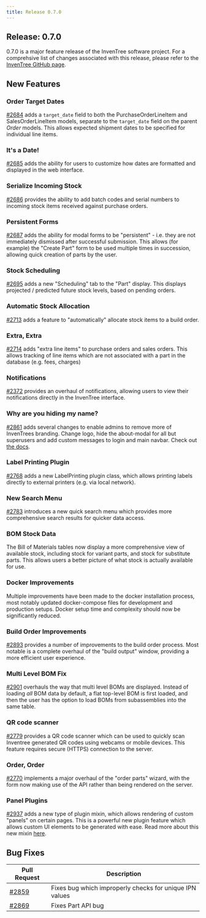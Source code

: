 ```yaml
---
title: Release 0.7.0
---
```


## Release: 0.7.0

0.7.0 is a major feature release of the InvenTree software project. For a comprehsive list of changes associated with this release, please refer to the [InvenTree GitHub page](https://github.com/inventree/InvenTree/milestone/10).

## New Features

### Order Target Dates

[#2684](https://github.com/inventree/InvenTree/pull/2684) adds a `target_date` field to both the PurchaseOrderLineItem and SalesOrderLineItem models, separate to the `target_date` field on the parent _Order_ models. This allows expected shipment dates to be specified for individual line items.

### It's a Date!

[#2685](https://github.com/inventree/InvenTree/pull/2685) adds the ability for users to customize how dates are formatted and displayed in the web interface.

### Serialize Incoming Stock

[#2686](https://github.com/inventree/InvenTree/pull/2686) provides the ability to add batch codes and serial numbers to incoming stock items received against purchase orders.

### Persistent Forms

[#2687](https://github.com/inventree/InvenTree/pull/2687) adds the ability for modal forms to be "persistent" - i.e. they are not immediately dismissed after successful submission. This allows (for example) the "Create Part" form to be used multiple times in succession, allowing quick creation of parts by the user.

### Stock Scheduling

[#2695](https://github.com/inventree/InvenTree/pull/2695) adds a new "Scheduling" tab to the "Part" display. This displays projected / predicted future stock levels, based on pending orders.

### Automatic Stock Allocation

[#2713](https://github.com/inventree/InvenTree/pull/2713) adds a feature to "automatically" allocate stock items to a build order.

### Extra, Extra

[#2714](https://github.com/inventree/InvenTree/pull/2714) adds "extra line items" to purchase orders and sales orders. This allows tracking of line items which are not associated with a part in the database (e.g. fees, charges)

### Notifications

[#2372](https://github.com/inventree/InvenTree/pull/2372) provides an overhaul of notifications, allowing users to view their notifications directly in the InvenTree interface.

### Why are you hiding my name?
[#2861](https://github.com/inventree/InvenTree/pull/2861) adds several changes to enable admins to remove more of InvenTrees branding. Change logo, hide the about-modal for all but superusers and add custom messages to login and main navbar. Check out [the docs](../start/config.md#customisation-options).

### Label Printing Plugin

[#2768](https://github.com/inventree/InvenTree/pull/2768) adds a new LabelPrinting plugin class, which allows printing labels directly to external printers (e.g. via local network).

### New Search Menu

[#2783](https://github.com/inventree/InvenTree/pull/2783) introduces a new quick search menu which provides more comprehensive search results for quicker data access.

### BOM Stock Data

The Bill of Materials tables now display a more comprehensive view of available stock, including stock for variant parts, and stock for substitute parts. This allows users a better picture of what stock is actually available for use.

### Docker Improvements

Multiple improvements have been made to the docker installation process, most notably updated docker-compose files for development and production setups. Docker setup time and complexity should now be significantly reduced.

### Build Order Improvements

[#2893](https://github.com/inventree/InvenTree/pull/2893) provides a number of improvements to the build order process. Most notable is a complete overhaul of the "build output" window, providing a more efficient user experience.

### Multi Level BOM Fix

[#2901](https://github.com/inventree/InvenTree/pull/2901) overhauls the way that multi level BOMs are displayed. Instead of loading *all* BOM data by default, a flat top-level BOM is first loaded, and then the user has the option to load BOMs from subassemblies into the same table.

### QR code scanner

[#2779](https://github.com/inventree/InvenTree/pull/2779) provides a QR code scanner which can be used to quickly scan Inventree generated QR codes using webcams or mobile devices. This feature requires secure (HTTPS) connection to the server.

### Order, Order

[#2770](https://github.com/inventree/InvenTree/pull/2770) implements a major overhaul of the "order parts" wizard, with the form now making use of the API rather than being rendered on the server.

### Panel Plugins

[#2937](https://github.com/inventree/InvenTree/pull/2937) adds a new type of plugin mixin, which allows rendering of custom "panels" on certain pages. This is a powerful new plugin feature which allows custom UI elements to be generated with ease. Read more about this new mixin [here](../extend/plugins/panel.md).

## Bug Fixes

| Pull Request | Description |
| --- | --- |
| [#2859](https://github.com/inventree/InvenTree/pull/2859) | Fixes bug which improperly checks for unique IPN values |
| [#2869](https://github.com/inventree/InvenTree/pull/2869) | Fixes Part API bug |
